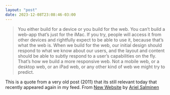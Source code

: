 ```yaml
---
layout: "post"
date: 2023-12-08T23:08:46-03:00
---
```


> You either build for a device or you build for the web. You can’t build a web-app that’s just for the iMac. If you try, people will access it from other devices and rightfully expect to be able to use it, because that’s what the web is. When we build for the web, our initial design should respond to what we know about our users, and the layout and content should be able to subtly respond to a user’s capabilities on the fly. That’s how we build a more responsive web. Not a mobile web, or a desktop web, or an iPad web, or any other kind of web we might try to predict.

This is a quote from a very old post (2011) that its still relevant today that recently appeared again in my feed. From [New Website](https://arie.ls/2011/new-arie-ls/) by [Ariel Salminen](https://arie.ls/)
